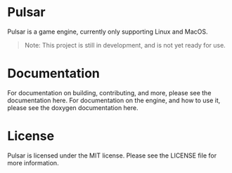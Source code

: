 # Pulsar
Pulsar is a game engine, currently only supporting Linux and MacOS.

> Note: This project is still in development, and is not yet ready for use.

# Documentation
For documentation on building, contributing, and more, please see the documentation here.
For documentation on the engine, and how to use it, please see the doxygen documentation here.

# License
Pulsar is licensed under the MIT license. Please see the LICENSE file for more information.
